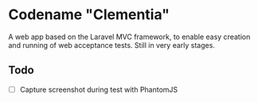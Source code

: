 # Codename "Clementia"

A web app based on the Laravel MVC framework, to enable easy creation and running of web acceptance tests. Still in very early stages.

## Todo
- [ ] Capture screenshot during test with PhantomJS